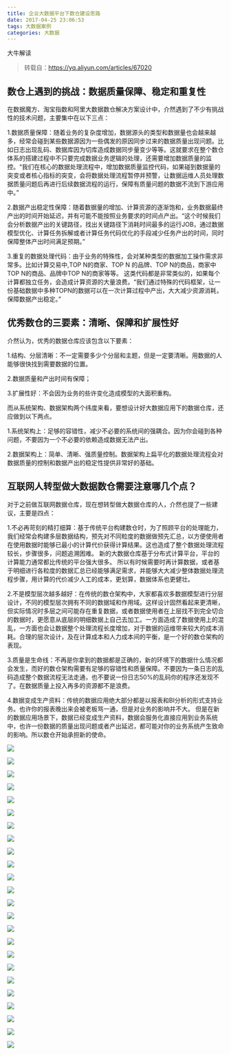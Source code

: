 ```yaml
---
title: 企业大数据平台下数仓建设思路
date: 2017-04-25 23:06:53
tags: 大数据案例
categories: 大数据
---
```


大牛解读

> 转载自：https://yq.aliyun.com/articles/67020

## 数仓上遇到的挑战：数据质量保障、稳定和重复性

在数据魔方、淘宝指数和阿里大数据数仓解决方案设计中，介然遇到了不少有挑战性的技术问题，主要集中在以下三点：

1.数据质量保障：随着业务的复杂度增加，数据源头的类型和数据量也会越来越多，经常会碰到某些数据源因为一些偶发的原因同步过来的数据质量出现问题。比如日志出现乱码、数据库因为切库造成数据同步量变少等等。这就要求在整个数仓体系的搭建过程中不只要完成数据业务逻辑的处理，还需要增加数据质量的监控。“我们在核心的数据处理流程中，增加数据质量监控代码，如果碰到数据量的突变或者核心指标的突变，会将数据处理流程暂停并预警，让数据运维人员处理数据质量问题后再进行后续数据流程的运行，保障有质量问题的数据不流到下游应用中。”

2.数据产出稳定性保障：随着数据量的增加、计算资源的逐渐饱和，业务数据最终产出的时间开始延迟，并有可能不能按照业务要求的时间点产出。“这个时候我们会分析数据产出的关键路径，找出关键路径下消耗时间最多的运行JOB，通过数据模型优化、计算任务拆解或者计算任务代码优化的手段减少任务产出的时间，同时保障整体产出时间满足预期。”

3.重复的数据处理代码：由于业务的特殊性，会对某种类型的数据加工操作需求非常多。比如计算交易中,TOP N的商家、TOP N 的品牌、TOP N的商品，商家中TOP N的商品、品牌中TOP N的商家等等。 这类代码都是非常类似的，如果每个计算都独立任务，会造成计算资源的大量浪费。“我们通过特殊的代码框架，让一份基础数据中多种TOPN的数据可以在一次计算过程中产出，大大减少资源消耗，保障数据产出稳定。”

<!-- more -->

## 优秀数仓的三要素：清晰、保障和扩展性好

介然认为，优秀的数据仓库应该包含以下要素：

1.结构、分层清晰：不一定需要多少个分层和主题，但是一定要清晰。用数据的人能够很快找到需要数据的位置。

2.数据质量和产出时间有保障；

3.扩展性好：不会因为业务的些许变化造成模型的大面积重构。

而从系统架构、数据架构两个纬度来看，要想设计好大数据应用下的数据仓库，还应做到以下两点。

1.系统架构上：足够的容错性，减少不必要的系统间的强耦合。因为你会碰到各种问题，不要因为一个不必要的依赖造成数据无法产出。

2.数据架构上：简单、清晰、强质量控制。数据架构上扁平化的数据处理流程会对数据质量的控制和数据产出的稳定性提供非常好的基础。

## 互联网人转型做大数据数仓需要注意哪几个点？

对于之前做互联网数据仓库，现在想转型做大数据仓库的人，介然也提了一些建议，主要是四点：

1.不必再苛刻的精打细算：基于传统平台构建数仓时，为了照顾平台的处理能力，我们经常会构建多层数据结构，预先对不同粒度的数据做预先汇总，以方便使用者在使用数据时能够已最小的计算代价获得计算结果。这也造成了整个数据处理流程较长，步骤很多，问题追溯困难。 新的大数据仓库基于分布式计算平台，平台的计算能力通常都比传统的平台强大很多。 所以有时候需要时再计算数据，或者基于明细进行各粒度的数据汇总已经能够满足需求，并能够大大减少整体数据处理流程步骤，用计算的代价减少人工的成本，更划算，数据体系也更健壮。

2.不是模型层次越多越好：在传统的数仓架构中，大家都喜欢多数据模型进行分层设计，不同的模型层次拥有不同的数据域和作用域。这样设计固然看起来更清晰，但实际情况时多层之间可能存在重复数据，或者数据使用者在上层找不到完全切合的数据时，更愿意从底层的明细数据上自己去加工。一方面造成了数据使用上的混乱，一方面也会让数据整个处理流程长度增加，对于数据的运维带来较大的成本消耗。合理的层次设计，及在计算成本和人力成本间的平衡，是一个好的数仓架构的表现。

3.质量是生命线：不再是你拿到的数据都是正确的，新的环境下的数据什么情况都会发生，而好的数仓架构需要有足够的容错性和质量保障。不要因为一条日志的乱码造成整个数据流程无法走通，也不要说一份日志50%的乱码你的程序还发现不了。在数据质量上投入再多的资源都不是浪费。

4.数据变成生产资料：传统的数据应用绝大部分都是以报表和BI分析的形式支持业务。也许你的报表晚出来会被老板骂一通，但是对业务的影响并不大。 但是在新的数据应用场景下，数据已经变成生产资料，数据会服务化直接应用到业务系统中，也许一份数据的质量出现问题或者产出延迟，都可能对你的业务系统产生致命的影响。所以数仓开始承担新的使命。

![](https://yqfile.alicdn.com/b179703ed70608ead1d5f1c2ee360c9944cf65fd.png)

![](https://yqfile.alicdn.com/d45d71f1e7150b1db613d34bff12b325d013ffbf.png)

![](https://yqfile.alicdn.com/76327d7ec53932d8c16f6d1f02b0c5026eee96d1.png)

![](https://yqfile.alicdn.com/ae9f20459c5838978a9d163767982b9e403cbd6e.png)

![](https://yqfile.alicdn.com/ab1f9275d27c6cdbe39b1e9a46d746041c169e1a.png)

![](https://yqfile.alicdn.com/487586d50b0fee659990f3915138c06b7fb523e6.png)

![](https://yqfile.alicdn.com/8f085a4291ece66e7d1b8da28fddb4ea89825a3d.png)

![](https://yqfile.alicdn.com/a45d8e4c431c951cda6690d0dbc4a48f9cad6eb3.png)

![](https://yqfile.alicdn.com/2aa2cf31c8657b7e5722f40fd1921ad6bad21ff3.png)

![](https://yqfile.alicdn.com/b6d3c753639d2a157f022cd84bf39990228c5a5e.png)

![](https://yqfile.alicdn.com/fe10046f04fe1b57302aeaab49bb822aa0ba5b84.png)

![](https://yqfile.alicdn.com/917add91d80ecc9e1cac080acac091a8d795ec83.png)

![](https://yqfile.alicdn.com/caebb3f89a33489bb6250889c221556caf9e2a93.png)

![](https://yqfile.alicdn.com/4d6f959ed86b8c47ae8e8b0ea3dcc800dfc92694.png)

![](https://yqfile.alicdn.com/3ba23945c5ff03bdd679cb461a2f56b99baf2f94.png)

![](https://yqfile.alicdn.com/42a5fd36b3020ccbed8e4f6cc1f34fdbe08ce239.png)

![](https://yqfile.alicdn.com/a22871be93640b55ce022aba9648752bd1ebe73b.png)

![](https://yqfile.alicdn.com/6eb136254008467abfd7401c8b81106fdc5460fd.png)

![](https://yqfile.alicdn.com/7e962808351228f0e450e2c3c80f2eeffe058624.png)

![](https://yqfile.alicdn.com/1ad7466dffee8b318c5aaadea9a50a7a90e424a6.png)

![](https://yqfile.alicdn.com/349986d12df4c5d8e926fcc8bf6b6474a63b91a3.png)

![](https://yqfile.alicdn.com/ab2e7bf1bb5321ca33fdbc9b62065466a9b10030.png)

![](https://yqfile.alicdn.com/6202ca10ff3850da8a077bdacf2351b15400be2f.png)

![](https://yqfile.alicdn.com/4c17dbdcc180832226b19ed8181e87be01bc3e6e.png)

